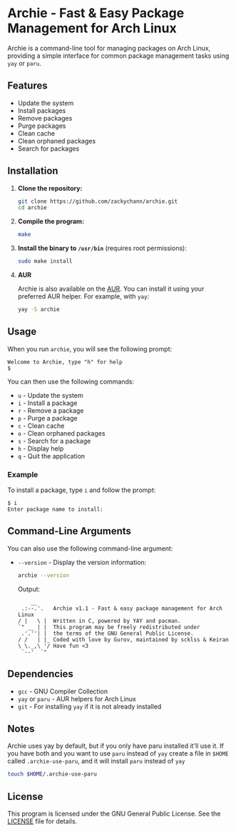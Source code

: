 # Archie - Fast & Easy Package Management for Arch Linux

Archie is a command-line tool for managing packages on Arch Linux, providing a simple interface for common package management tasks using `yay` or `paru`.

## Features

- Update the system
- Install packages
- Remove packages
- Purge packages
- Clean cache
- Clean orphaned packages
- Search for packages

## Installation

1. **Clone the repository:**

    ```sh
    git clone https://github.com/zackychann/archie.git
    cd archie
    ```

2. **Compile the program:**

    ```sh
    make
    ```

3. **Install the binary to `/usr/bin`** (requires root permissions):

    ```sh
    sudo make install
    ```

4. **AUR**

    Archie is also available on the [AUR](https://aur.archlinux.org/packages/archie). You can install it using your preferred AUR helper. For example, with `yay`:

    ```sh
    yay -S archie
    ```

## Usage

When you run `archie`, you will see the following prompt:
```
Welcome to Archie, type "h" for help
$
```

You can then use the following commands:

- `u` - Update the system
- `i` - Install a package
- `r` - Remove a package
- `p` - Purge a package
- `c` - Clean cache
- `o` - Clean orphaned packages
- `s` - Search for a package
- `h` - Display help
- `q` - Quit the application

### Example

To install a package, type `i` and follow the prompt:

 ```
 $ i
 Enter package name to install:
 ```

## Command-Line Arguments

You can also use the following command-line argument:

- `--version` - Display the version information:

    ```sh
    archie --version
    ```

    Output:

    ```
        __     
     .:--.'.   Archie v1.1 - Fast & easy package management for Arch Linux
    / |   \ |  Written in C, powered by YAY and pacman.
    `" __ | |  This program may be freely redistributed under
     .'.''| |  the terms of the GNU General Public License.
    / /   | |_ Coded with love by Gurov, maintained by scklss & Keiran
    \ \._,\ '/ Have fun <3
     `--'  `" 
    ```

## Dependencies

- `gcc` - GNU Compiler Collection
- `yay` or `paru` - AUR helpers for Arch Linux
- `git` - For installing `yay` if it is not already installed

## Notes
Archie uses yay by default, but if you only have paru installed it'll use it. If you have both and you want to use `paru` instead of `yay` create a file in `$HOME` called `.archie-use-paru`, and it will install `paru` instead of `yay`

```sh
touch $HOME/.archie-use-paru
```

## License

This program is licensed under the GNU General Public License. See the [LICENSE](https://github.com/zackychann/archie/blob/main/LICENSE) file for details.
